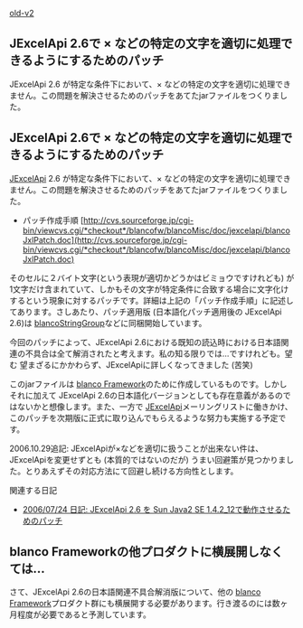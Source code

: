 [old-v2](ig060928-orig.html)

## JExcelApi 2.6で × などの特定の文字を適切に処理できるようにするためのパッチ

JExcelApi 2.6 が特定な条件下において、× などの特定の文字を適切に処理できません。この問題を解決させるためのパッチをあてたjarファイルをつくりました。


## JExcelApi 2.6で × などの特定の文字を適切に処理できるようにするためのパッチ

[JExcelApi](http://www.igapyon.jp/igapyon/diary/keyword/jexcelapi.html) 2.6 が特定な条件下において、× などの特定の文字を適切に処理できません。この問題を解決させるためのパッチをあてたjarファイルをつくりました。

* パッチ作成手順
  [http://cvs.sourceforge.jp/cgi-bin/viewcvs.cgi/*checkout*/blancofw/blancoMisc/doc/jexcelapi/blancoJxlPatch.doc](http://cvs.sourceforge.jp/cgi-bin/viewcvs.cgi/*checkout*/blancofw/blancoMisc/doc/jexcelapi/blancoJxlPatch.doc)

そのセルに２バイト文字(という表現が適切かどうかはビミョウですけれども) が1文字だけ含まれていて、しかもその文字が特定条件に合致する場合に文字化けするという現象に対するパッチです。詳細は上記の「パッチ作成手順」に記述してあります。さしあたり、パッチ適用版 (日本語化パッチ適用後の JExcelApi 2.6)は [blancoStringGroup](http://www.igapyon.jp/blanco/blancostringgroup.html)などに同梱開始しています。

今回のパッチによって、JExcelApi 2.6における既知の読込時における日本語関連の不具合は全て解消されたと考えます。私の知る限りでは…ですけれども。望む 望まざるにかかわらず、JExcelApiに詳しくなってきました (苦笑)

このjarファイルは [blanco Framework](http://www.igapyon.jp/blanco/blanco.ja.html)のために作成しているものです。しかし それに加えて JExcelApi
2.6の日本語化バージョンとしても存在意義があるのではないかと想像します。また、一方で [JExcelApi](http://www.igapyon.jp/igapyon/diary/keyword/jexcelapi.html)メーリングリストに働きかけ、このパッチを次期版に正式に取り込んでもらえるような努力も実施する予定です。

2006.10.29追記: JExcelApiが×などを適切に扱うことが出来ない件は、JExcelApiを変更せずとも (本質的ではないのだが) うまい回避策が見つかりました。とりあえずその対応方法にて回避し続ける方向性とします。

関連する日記

* [2006/07/24 日記: JExcelApi 2.6 を Sun Java2 SE 1.4.2_12で動作させるためのパッチ](ig060724.html)

## blanco Frameworkの他プロダクトに横展開しなくては…

さて、JExcelApi 2.6の日本語関連不具合解消版について、他の [blanco Framework](http://www.igapyon.jp/blanco/blanco.ja.html)プロダクト群にも横展開する必要があります。行き渡るのには数ヶ月程度が必要であると予測しています。